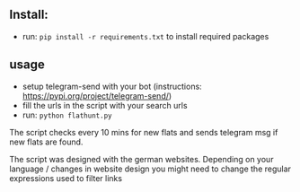 ## Install:
- run: ``` pip install -r requirements.txt ``` to install required packages

## usage
 - setup telegram-send with your bot (instructions: https://pypi.org/project/telegram-send/)
 - fill the urls in the script with your search urls
 - run: ``` python flathunt.py ```

The script checks every 10 mins for new flats and sends telegram msg if new flats are found.

The script was designed with the german websites. Depending on your language / changes in website design you might need to change the regular expressions used to filter links

